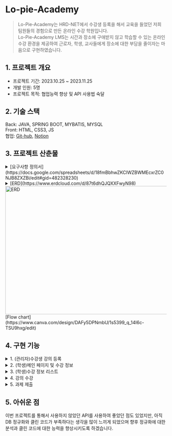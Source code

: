# Lo-pie-Academy
>Lo-Pie-Academy는 HRD-NET에서 수강생 등록을 해서 교육을 들었던 저희 팀원들의 경험으로 만든 온라인 수강 학원입니다.<br>
Lo-Pie-Academy LMS는 시간과 장소에 구애받지 않고 학습할 수 있는 온라인 수강 환경을 제공하여 근로자, 학생, 교사들에게 장소에 대한 부담을 줄이자는 마음으로 구현하였습니다.

## 1. 프로젝트 개요
* 프로젝트 기간: 2023.10.25 ~ 2023.11.25   
* 개발 인원:  5명
* 프로젝트 목적: 협업능력 향상 및 API 사용법 숙달

## 2. 기술 스택
Back: JAVA, SPRING BOOT, MYBATIS, MYSQL<br>
Front: HTML, CSS3, JS<br>
협업: [Git-hub](https://github.com/Jlostcode/LPuniv), [Notion](https://www.notion.so/Lo-Pie-6af789c9063843fd8fbc2669c6278372)<br>

## 3. 프로젝트 산춘물

<details>
<summary>[요구사항 정의서](https://docs.google.com/spreadsheets/d/18fmBbhwZKClWZBWMEcxrZC0NJB8ZXZBi/edit#gid=482328230)</summary>
<div markdown="1">
<img src="https://github.com/Hong5743/Lo-pie-Academy/assets/136396772/6a74ecb6-8845-4c6e-ac67-eb08af8d02e2" width="600" height="400" alt="요구사항 정의서"/>
</div>
</details>
<details>
<summary>[ERD](https://www.erdcloud.com/d/87t6dhQJQXXFwyN98)</summary>
</details>
<img src="https://github.com/Hong5743/Lo-pie-Academy/assets/136396772/597de8da-0488-4e9b-9eb3-5c8807aef841" width="600" height="400" alt="ERD"/>

<br>
[Flow chart](https://www.canva.com/design/DAFy5DPNmbU/1s5399_q_14I6c-TSU9hxg/edit)
<div markdown="1">

## 4. 구현 기능

<details>
<summary>1. (관리자)수강생 강의 등록</summary><br>
 <img src="https://github.com/Hong5743/Lo-pie-Academy/assets/136396772/133327b0-e66d-4c4d-9e06-fef3072954a6" width="600" height="400" alt="메인 페이지 및 수강 정보"/>

프로젝트의 수강생 명단과 수강 정보를 HRD-NET에서 엑셀 파일로 받는다고 가정을 하고 진행하였기에,<br>
Lo-Pie-Academy에서 진행되는 수강 신청은 관리자만의 기능이 되었습니다.<br>

```
//Controller 코드
 @PostMapping("/stuList")
    public String uploadStu(@RequestParam(value = "stud_no[]") List<Integer> stud_no,
                            @RequestParam(value = "occ_NO[]") List<Integer> occ_NO) {
        System.out.println("stud_no : " + stud_no);
        System.out.println("occ_NO : " + occ_NO);
        for (Integer stu : stud_no) {
            for (Integer integer : occ_NO) {
                StudentLecDto studentLecDto = studentLecService.selectClass(stu, integer);
                System.out.println("studentLecDto========================"+studentLecDto);
                if (studentLecDto == null) {
                    studentLecService.insertClass(stu, integer);
                } else {
                    stud_no = null;
                    occ_NO = null;
                    return "null";
                }
            }
        }
        return "redirect:/stuLec/stuList";
    }
```
처음 리스트 형식으로 체크박스의 값을 받지 않았을 때에는 다중 선택을 하면 오류가 발생하여, 체크박스 선택 시 리스트 형식으로 데이터를 받아와 다중 선택 기능 구현하였습니다.

</details>
<details>
<summary>2. (학생)메인 페이지 및 수강 정보</summary>
<img src="https://github.com/Hong5743/Lo-pie-Academy/assets/136396772/5800f752-38ab-4bb2-976e-5cc31336019e" width="600" height="400" alt="메인 페이지 및 수강 정보"/>
 <br>
 
```
@GetMapping("/lecInfo")
    public String getLecInfo(Model model, HttpSession session) {
        AuthInfo authInfo = (AuthInfo) session.getAttribute("authInfo");
        int stud_no = authInfo.getUser_no();
        List<LecDto> listenLecDtos = lecInfoService.listenLecList(stud_no);
        model.addAttribute("listenLecDtos", listenLecDtos);
        return "minho/listenLec/lecInfo";
    }
```
로그인이 성공하게 되면 세션에 저장되는 사용자 번호를 토대로 DB 에서 해당 수강생이 듣는 강의들을 리스트 형식으로 가져오게 하였습니다.
</details>

<details>
 <summary>3. (학생)수강 정보 리스트</summary>
 <img src="https://github.com/Hong5743/Lo-pie-Academy/assets/136396772/abab3cba-2ffe-41fd-acc0-5b47d0730cfa" width="600" height="400" alt="수강 정보 리스트"/>
 
```
 @GetMapping("/lecList")
    public String getLecList(Model model, @RequestParam("occ_NO") int occ_NO,
                             HttpSession session) {
        List<LecListDto> lectList = lectListService.selectLecList(occ_NO);
        model.addAttribute("lectList", lectList);
        AuthInfo authInfo = (AuthInfo) session.getAttribute("authInfo");
        int stud_no = authInfo.getUser_no();
        int countCcimNo = listenLecDao.countCcimNo(occ_NO);
        int countSchsOcs = listenLecDao.countSchsOcs(stud_no, occ_NO);
        Double stud_pg = (double) ((100/countCcimNo) * countSchsOcs);
        lecVideoService.updateStudPg(stud_pg, stud_no, occ_NO);
        LecDto lecDto = lecVideoService.selectOneClass(stud_no, occ_NO);
        if (lecDto.getStud_pg() >= 80) {
            lecVideoService.updateStudSt(stud_no, occ_NO, stud_pg);
        }
        return "minho/listenLec/lecList";
    }
```
         
이전 수강 정보 페이지에서 수강하러 가기를 클릭 시 이 페이지로 이동하게 되며 챕터 개수와 수강 완료한 강의를 select 하고 백분율을 계산하여 진도율 자동 업데이트합니다, 진도율이 80%가 넘어가 수료 가능이라고 DB에 업데이트가 되도록 하여 학생 스스로도 진도율을 확인할 수 있게 구현하였습니다.
</details>
<details>
 <summary>4. 강의 수강</summary>
 <img src="https://github.com/Hong5743/Lo-pie-Academy/assets/136396772/29c15d46-c1f4-4cd0-9b66-fea511e88e48" width="600" height="400" alt="메인 페이지 및 수강 정보"/>

```
// YouTube API 키
 const apiKey = 'AIzaSyArivYMriACjf4a5097KcqUOJLmAuFi0cw';

// YouTube 동영상 ID
const CCIM_videoID = document.getElementById('board_wrap_videoId').getAttribute('videoId');
console.log(CCIM_videoID);

// 동영상 플레이어 변수
let player;

// 마지막으로 기록된 시간
let schs_fnpo = document.querySelector("#board_wrap_fnpo").getAttribute("schsFnpo");

//영상의 총 재생시간 변수
let schs_endpo = document.querySelector("#board_wrap_endpo").getAttribute("schsEnpo");

let ccim_NO = document.querySelector("#board_wrap_ccim_NO").getAttribute("ccimNo");
let occ_NO = document.querySelector("#board_wrap_occ_NO").getAttribute("occNo");

function onYouTubeIframeAPIReady() {
    player = new YT.Player('youtubeVideo', {
        height: '500',
        width: '850',
        videoId: CCIM_videoID,
        events: {
            'onReady': onPlayerReady,
            'onStateChange': onPlayerStateChange,
            'onPlayerPlaybackRateChange': onPlayerPlaybackRateChange
        }
    });
}

//마지막 재생위치에서로 이동해서 플레이
function onPlayerReady(event) {
    event.target.playVideo(); // 플레이어 재생
    player.seekTo(schs_fnpo); // 마지막으로 이동
    RUN_TM = event.target.getDuration(); //재생시간 총 시간에서 5초를 뺌
    schs_endpo = event.target.getDuration(); // 영상의 총 재생 시간을 가져옴
}

// 일정시간간격 반복할 함수(저장용)
let recordInterval;
let finishInterval;

function onPlayerStateChange(event) {
    if (event.data === YT.PlayerState.PLAYING) {
        if (player.getCurrentTime() < schs_fnpo) {
            clearInterval(recordInterval);
        }

        if (event.target.getCurrentTime() > Number(schs_fnpo) + 1) {
            event.target.seekTo(schs_fnpo);
        }

        if (event.target.getCurrentTime() >= RUN_TM) {
            player.pauseVideo();
            player.seekTo(schs_fnpo);
        }
        if (recordInterval) clearInterval(recordInterval);
        if (finishInterval) clearInterval(finishInterval);

        finishPosition();
        finishInterval = setInterval(finishPosition, 1000);

        //5초마다 MAX_POSI와 현재 시간을 저장한다
        if (player.getCurrentTime() > schs_fnpo) {
            recordInterval = setInterval(updatePosition, 5000);
        }
    }

    //일시정지중에는 반복을 멈춘다
    //일시정지한 시간을 기록한다
    if (event.data === YT.PlayerState.PAUSED) {
        clearInterval(recordInterval);
        clearInterval(finishInterval);
        if (recordInterval >= schs_fnpo + 5) {
            if (event.target.getCurrentTime() <= schs_fnpo + 5) {
                updatePosition();
            }
        }
    }
    if (event.data === YT.PlayerState.ENDED) {
        event.target.seekTo(event.target.getDuration() - 1);
        event.target.pauseVideo();
    }

}

// requestPost 함수 정의, 데이터값을 post로 넘기기
function requestPost(schs_fnpo, schs_endpo) {
    schs_fnpo = Math.floor(player.getCurrentTime());
    schs_endpo = Math.floor(player.getDuration());
    ccim_NO = document.querySelector("#board_wrap_ccim_NO").getAttribute("ccimNo");
    occ_NO = document.querySelector("#board_wrap_occ_NO").getAttribute("occNo");
    //해당하는 서버 엔드포인트 URL
    if (schs_fnpo > document.querySelector("#board_wrap_fnpo").getAttribute("schsFnpo")) {
        const url = `/listenLec/savePo?ccim_NO=${ccim_NO}&occ_NO=${occ_NO}&schs_fnpo=${schs_fnpo}&schs_endpo=${schs_endpo}`;
        const data = {
            schs_fnpo: schs_fnpo,
            schs_endpo: schs_endpo
        }
        fetch(url, {
            method: 'POST',
            headers: {
                'Content-Type': 'application/json' // 데이터 형식 지정
            },
            body: JSON.stringify(data) // 객체를 JSON 문자열로 변환하여 전송
        })
            .then(response => // 특정 URL로 리다이렉트
                window.location.href = "/listenLec/lecList?occ_NO=" + occ_NO // 원하는 URL로 바꿔주세요
            ) // 응답을 JSON 형식으로 파싱
            .then(data => console.log('Watch time successfully sent to the server:', data)) // 처리된 데이터를 콘솔에 출력
            .catch(error => console.error('Error:', error)); // 오류 처리
    } else {
        window.location.href = "/listenLec/lecList?occ_NO=" + occ_NO;
    }
}

//시간기록
function updatePosition() {
    schs_fnpo = Math.floor(player.getCurrentTime());
    schs_endpo = schs_endpo > schs_fnpo ? schs_endpo : schs_fnpo; // 두개 변수 비교해서 참일시, 거짓일시 리턴 값
}

//영상 끝나기 x초전에 정지 (마지막 추천영상 안뜨기 위한 함수)
function finishPosition() {
    if (Math.floor(player.getCurrentTime()) >= RUN_TM) {
        player.pauseVideo();
    }
}

//재생속도가 변경될 때 1을 초과하면 1로 변경 (재생속도 빠른배속은 막는 함수)
function onPlayerPlaybackRateChange(event) {
    if (event.target.getPlaybackRate() > 1) {
        event.target.setPlaybackRate(1);
    }
}
```

유튜브 Iframe API의 'onYouTubeIframeAPIReady' 함수를 사용하여 사용하여 유튜브 영상 ID로 유튜브에 등록한 강의를 불러오게 하는 ‘onReady’ 이벤트와 영상 시간 제어를 돕는 ‘onStateChange’ 이벤트 영상의 배속 제어를 위한 ‘onPlayerPlaybackRateChange’ 이벤트, 3가지 이벤트를 설정하였습니다.
<br>
<br>
onStateChange 함수에서는 5초마다 영상의 재생 시간을 기록하는 함수를 설정하였고 영상을 앞으로 돌려도 저장된 시간으로 되돌아가게 설정하였으며 일시정지를 하였을 시 5초마다 반복되는 기록이 멈추게 되며 일시 정지한 시간이 저장됩니다.
<br>
<br>
수강 종료 버튼을 누르게 되면 requestPost 함수를 실행하여 저장할 데이터를 JavaScript를 통해 controller에 전송 후 영상 총 시간과 영상이 마지막으로 저장된 시간이 DB에 데이터가 업데이트 되게 설정하였습니다. 

```
//재생 시간 저장
    @ResponseBody
    @PostMapping(value = "/savePo", produces =  "application/json")
    public String postSaveFnpo(Model model,HttpSession session, @RequestParam("ccim_NO") int ccim_NO,
                             @RequestParam("occ_NO") int occ_NO, @RequestParam(value = "schs_fnpo") int schs_fnpo,
                             @RequestParam(value = "schs_endpo") int schs_endpo) {
        AuthInfo authInfo = (AuthInfo) session.getAttribute("authInfo");
        int stud_no = authInfo.getUser_no();
        LecVideoDto lecVideoDto = lecVideoService.selectLecVideo(ccim_NO, occ_NO);
        model.addAttribute("lecVideo", lecVideoDto);
        model.addAttribute("ccim_NO", ccim_NO);
        model.addAttribute("occ_NO", occ_NO);
        SchsDto schsDto = lecVideoService.selectSchs(stud_no, occ_NO, ccim_NO);
        System.out.println(schsDto);
        model.addAttribute("schsDto", schsDto);
        if (schsDto != null){
            lecVideoService.updatePo(stud_no, occ_NO, ccim_NO, schs_fnpo, schs_endpo);
            if (schsDto.getSchs_fnpo() >= schsDto.getSchs_endpo() - 5){
                int schs_ocs = 1;
                lecVideoService.updateOcs(stud_no, occ_NO, ccim_NO, schs_ocs);
            }
        }
        return "redirect:/listenLec/lecList?occ_NO="+occ_NO;
    }
```

</details>
<details>
 <summary>5. 과제 제출</summary>
 <img src="https://github.com/Hong5743/Lo-pie-Academy/assets/136396772/964b2a30-fcd9-4d1a-9b97-8aea76554618" width="600" height="400" alt="과제 제출"/>

Spring boot의 내장된 MultipartFile을 이용하여 파일을 첨부하면 저장될 디렉토리 설정해 주었으며 파일이 보여질 이름을 UUID로 설정하였습니다.

```
@Service
public class FileServiceMH {
    @Autowired
    FileDaoMH fileDaoMH;
    
    private static final String path = System.getProperty("user.dir") + "\\src\\main\\resources\\static\\minho\\files\\";//저장될 디렉토리 생성및 설정

    public void insertFile(MultipartFile file, int submit_no) throws IOException {
        if (file != null && !file.isEmpty()) {
            // 파일 처리 로직을 구현합니다.
            // 예를 들어, 파일을 저장하거나 데이터베이스에 연동하는 등의 작업을 수행합니다.
            FileDtoMH fileDtoMH = new FileDtoMH();
            UUID uuid = UUID.randomUUID();
            String fileoriginname = file.getOriginalFilename();
            String filename = uuid + "_" + file.getOriginalFilename();
            int filesize = (int) file.getSize();
            File savefile = new File(path, filename);
            file.transferTo(savefile);//세이브 파일 경로에 저장하라는 명령어

            fileDtoMH.setSubmit_no(submit_no);
            fileDtoMH.setFile_uuid(filename);
            fileDtoMH.setFile_path(path + filename);
            fileDtoMH.setFile_nm(fileoriginname);
            fileDtoMH.setFile_cp(filesize);

            fileDaoMH.insertFile(fileDtoMH);
        }
    }
```

Spring boot MultipartFile을 List 형식으로 받아 다중 파일 첨부가 가능하게 구현하였으며, 과제의 파일을 첨부하지 않는 것을 대비해 파일을 첨부하지 않으면 빈 리스트로 초기화하여 파일을 첨부하지 않아도 과제가 제출되는 로직을 컨트롤러에 사용하였으며 드롭존의 사용을 위해 JavaScript를 사용하였습니다.

```
//Controller
@PostMapping("/send")
    public String postSubmit(@RequestParam(name = "files", required = false) List<MultipartFile> files,
                             @RequestParam("stud_no") int stud_no, @RequestParam("occ_no") int occ_no,
                             @RequestParam("amc_no") int amc_no, @RequestParam("submit_ct") String submit_ct
    ) throws IOException {
        try {
            if (files == null) {
                files = Collections.emptyList();//파일이 전송되지 않은 경우 빈 리스트로 초기화
            }
            SubmitDto submitDto = new SubmitDto();
            submitDto.setStud_no(stud_no);
            submitDto.setOcc_NO(occ_no);
            submitDto.setAmc_no(amc_no);
            submitDto.setSubmit_ct(submit_ct);
            submitService.insertSubmit(submitDto);

            for (MultipartFile file : files) {
                if (!file.isEmpty()) {
                    int submit_no = submitService.selectSubmit();
                    fileServiceMH.insertFile(file, submit_no);
                }
            }
            return "redirect:/amc/amcView?amc_no=" + amc_no;
        } catch (NullPointerException e) {
            return "errorPage";
        }
    }
```

```
Dropzone.autoDiscover = false;


$(document).ready(function () {

    // Dropzone 설정
    var dropzone = new Dropzone("#dropzoneForm", {
        url: "/submit/send",
        method: "post",
        autoProcessQueue: false, // 자동으로 보내기. true : 파일 업로드 되자마자 서버로 요청, false : 서버에는 올라가지 않은 상태.
        paramName: "files",  // 파일 파라미터 이름
        uploadMultiple: true,  // 다중 파일 업로드 활성화
        maxFiles: 5,  // 최대 업로드 파일 수
        maxFilesize: 5,  // 최대 파일 크기 (MB)
        parallelUploads: 5,  // 병렬 업로드 수
        dictDefaultMessage: "파일을 여기에 드래그하세요 또는 클릭하세요. 최대 파일 갯수 : 5개",  // 기본 메시지
        dictRemoveFile: "파일 삭제",  // 파일 삭제 버튼 텍스트
        addRemoveLinks: true,  // 파일 추가/삭제 링크 표시 여부
        dictMaxFilesExceeded: "더 이상 파일을 업로드할 수 없습니다.",  // 최대 파일 개수 초과 시 메시지
        init: function () {
            this.on("maxfilesexceeded", function (file) {
                // 최대 파일 업로드 개수 초과 시 동작
                showAlert("최대 5개까지만 업로드 가능합니다.");
                this.removeFile(file); // 초과된 파일 제거
            });
            this.on("complete", function (file) {
                // 업로드가 완료된 후의 동작
                if (this.getUploadingFiles().length === 0 && this.getQueuedFiles().length === 0) {
                    // 모든 파일 업로드가 완료되었을 때, 추가 동작을 수행하거나 폼 제출 등
                    this.removeAllFiles(); // 모든 파일 제거
                }
            });
        }
    });
// Dropzone의 파일 업로드와 관련된 이벤트 핸들러 등록
    dropzone.on("sending", function (file, xhr, formData) {
        // 파일이 업로드되기 전의 동작
        // 추가적인 데이터를 formData에 추가할 수 있음
        if (!formData.has("occ_no")) {
            formData.append("occ_no", document.getElementsByName("occ_no")[0].value);
        }
        if (!formData.has("stud_no")) {
            formData.append("stud_no", document.getElementsByName("stud_no")[0].value);
        }
        if (!formData.has("amc_no")) {
            formData.append("amc_no", document.getElementsByName("amc_no")[0].value);
        }
        if (!formData.has("submit_ct")) {
            formData.append("submit_ct", document.getElementsByName("submit_ct")[0].value);
        }
        formData.append("files", file);

    });
    dropzone.on("success", function (file, response) {
        // 업로드가 완료된 후의 동작
        // 서버에서 전달받은 응답(response)를 확인하여 추가 동작 수행 가능
        console.log("테스트 확인 입니다.");
        // 폼을 서버에 제출
        $("#insert_form").submit();
        window.location.href = '/amc/amcView' + '?amc_no=' + document.getElementsByName("amc_no")[0].value;
    });
// 기타 Dropzone 이벤트 등록 가능
    $("#insert_form").submit(function (event) {
        event.preventDefault();
        event.stopPropagation();
        dropzone.processQueue(); // Dropzone에 파일 업로드 수행
    });
});

function submitAmfi() {
    let dropzone = Dropzone.forElement("#dropzoneForm");
    let form = document.querySelector('form');

    if (dropzone.getQueuedFiles().length === 0) {
        // 파일이 없는 경우
        Swal.fire({
            title: "파일이 없습니다.",
            text: "등록된 파일이 없습니다. 과제만 등록하시겠습니까?",
            icon: "info",
            showCancelButton: true,
            confirmButtonText: "예",
            cancelButtonText: "아니오"
        }).then((result) => {
            if (result.isConfirmed) {
                // 확인을 눌렀을 때의 동작 (예를 들어, 과제 등록)
                console.log("과제 등록");
                if (checkNullAmc()) {
                    form.submit();
                    // 여기에 추가적인 동작을 추가하십시오.
                }
            } else {
                // 아니오를 눌렀을 때의 동작 (예를 들어, 다른 동작 수행)
                console.log("사용자가 아니오를 선택했습니다.");
            }
        });
    } else {
        // 파일이 있는 경우
        Swal.fire({
            title: "파일이 등록되었습니다.",
            text: "파일이 등록되어 있습니다. 과제 등록하시겠습니까?",
            icon: "info",
            showCancelButton: true,
            confirmButtonText: "예",
            cancelButtonText: "아니오"
        }).then((result) => {
            if (result.isConfirmed) {
                // 확인을 눌렀을 때의 동작 (예를 들어, 과제 등록)
                if (checkNullAmc()) {
                    dropzone.processQueue();
                    // 여기에 추가적인 동작을 추가하십시오.
                }
                console.log("과제 등록");
                // 여기에 추가적인 동작을 추가하십시오.
            } else {
                // 아니오를 눌렀을 때의 동작 (예를 들어, 다른 동작 수행)
                console.log("사용자가 아니오를 선택했습니다.");
            }
        });
    }
}

function showAlert(message) {
    Swal.fire({
        icon: 'warning',
        iconColor: '#12192c',
        title: '알림',
        text: message,
        confirmButtonColor: '#3085d6',
        confirmButtonText: '확인'
    });
}
```

</details>

## 5. 아쉬운 점
이번 프로젝트를 통해서 사용하지 않았던 API를 사용하여 좋았던 점도 있었지만, 아직 DB 정규화와 클린 코드가 부족하다는 생각을 많이 느끼게
되었으며 향후 정규화에 대한 분석과 클린 코드에 대한 능력을 향상시키도록 하겠습니다.
